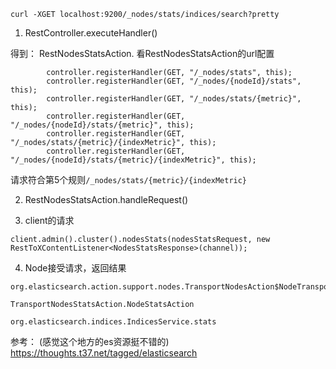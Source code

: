 ```
curl -XGET localhost:9200/_nodes/stats/indices/search?pretty
```

1. RestController.executeHandler()  

得到： RestNodesStatsAction. 看RestNodesStatsAction的url配置
```
        controller.registerHandler(GET, "/_nodes/stats", this);
        controller.registerHandler(GET, "/_nodes/{nodeId}/stats", this);
        controller.registerHandler(GET, "/_nodes/stats/{metric}", this);
        controller.registerHandler(GET, "/_nodes/{nodeId}/stats/{metric}", this);
        controller.registerHandler(GET, "/_nodes/stats/{metric}/{indexMetric}", this);
        controller.registerHandler(GET, "/_nodes/{nodeId}/stats/{metric}/{indexMetric}", this);
```

请求符合第5个规则`/_nodes/stats/{metric}/{indexMetric}`


2. RestNodesStatsAction.handleRequest()





3. client的请求
```
client.admin().cluster().nodesStats(nodesStatsRequest, new RestToXContentListener<NodesStatsResponse>(channel));
```

4. Node接受请求，返回结果
```
org.elasticsearch.action.support.nodes.TransportNodesAction$NodeTransportHandler

TransportNodesStatsAction.NodeStatsAction

org.elasticsearch.indices.IndicesService.stats

```


参考：
(感觉这个地方的es资源挺不错的)
https://thoughts.t37.net/tagged/elasticsearch
